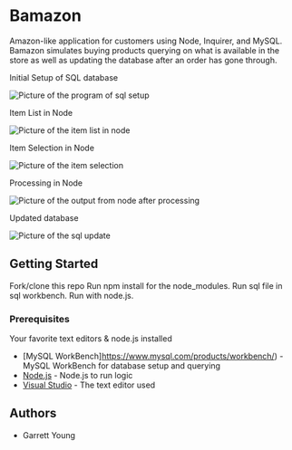 # Bamazon

Amazon-like application for customers using Node, Inquirer, and MySQL. Bamazon simulates buying products querying on what is available in the store as well as updating the database after an order has gone through. 


Initial Setup of SQL database

![Picture of the program of sql setup](https://i.lensdump.com/i/WDMQbo.png)

Item List in Node

![Picture of the item list in node](https://i.lensdump.com/i/WDMgrx.png)

Item Selection in Node

![Picture of the item selection](https://i.lensdump.com/i/WDMjka.png)

Processing in Node

![Picture of the output from node after processing](https://i.lensdump.com/i/WDM0le.png)

Updated database

![Picture of the sql update](https://i.lensdump.com/i/WDM9t9.png)

## Getting Started

Fork/clone this repo 
Run npm install for the node_modules.
Run sql file in sql workbench.
Run with node.js.

### Prerequisites

Your favorite text editors & node.js installed

* [MySQL WorkBench]https://www.mysql.com/products/workbench/) - MySQL WorkBench for database setup and querying
* [Node.js](https://nodejs.org/en/) - Node.js to run logic
* [Visual Studio](https://visualstudio.microsoft.com/) - The text editor used


## Authors

* Garrett Young

